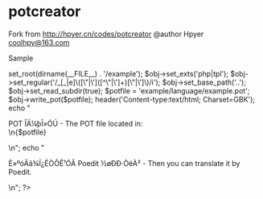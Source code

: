 # potcreator
Fork from http://hpyer.cn/codes/potcreator 
@author	Hpyer <coolhpy@163.com>

Sample

<?php

include('POTCreator.php');

$obj = new POTCreator;

$obj->set_root(dirname(__FILE__) . '/example');
$obj->set_exts('php|tpl');
$obj->set_regular('/_[_|e]\([\"|\']([^\"|\']+)[\"|\']\)/i');
$obj->set_base_path('..');
$obj->set_read_subdir(true);

$potfile = 'example/language/example.pot';
$obj->write_pot($potfile);

header('Content-type:text/html; Charset=GBK');
echo "<p>POT ÎÄ¼þÎ»ÓÚ - The POT file located in:<br>\n{$potfile}</p>\n";
echo "<p>È»ºóÄã¾Í¿ÉÒÔÊ¹ÓÃ Poedit ½øÐÐ·­ÒëÀ² - Then you can translate it by Poedit.</p>\n";

?>
